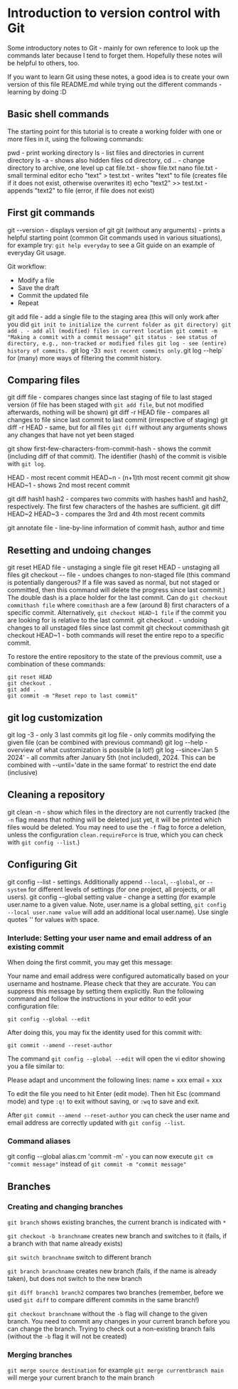 # Introduction to version control with Git

Some introductory notes to Git - mainly for own reference to look up the commands later because I tend to forget them. Hopefully these notes will be helpful to others, too.

If you want to learn Git using these notes, a good idea is to create your own version of this file README.md while trying out the different commands - learning by doing :D


## Basic shell commands

The starting point for this tutorial is to create a working folder with one or more files in it, using the following commands:

pwd - print working directory
ls - list files and directories in current directory
ls -a - shows also hidden files
cd directory, cd .. - change directory to archive, one level up
cat file.txt - show file.txt
nano file.txt - small terminal editor
echo "text" > test.txt - writes "text" to file (creates file if it does not exist, otherwise overwrites it)
echo "text2" >> test.txt - appends "text2" to file (error, if file does not exist)


## First git commands

git --version - displays version of git
git (without any arguments) - prints a helpful starting point (common Git commands used in various situations), for example try: `git help everyday` to see a Git guide on an example of everyday Git usage.

Git workflow: 

- Modify a file
- Save the draft
- Commit the updated file
- Repeat

git add file - add a single file to the staging area (this will only work after you did `git init to initialize the current folder as git directory)
git add . - add all (modified) files in current location
git commit -m "Making a commit with a commit message"
git status - see status of directory, e.g., non-tracked or modified files
git log - see (entire) history of commits. `git log -3` 3 most recent commits only. `git log --help` for (many) more ways of filtering the commit history.



## Comparing files

git diff file - compares changes since last staging of file to last staged version (if file has been staged with `git add file`, but not modified afterwards, nothing will be shown)
git diff -r HEAD file - compares all changes to file since last commit to last commit (irrespective of staging)
git diff -r HEAD - same, but for all files
`git diff` without any arguments shows any changes that have not yet been staged

git show first-few-characters-from-commit-hash - shows the commit (including diff of that commit). The identifier (hash) of the commit is visible with `git log`.

HEAD - most recent commit
HEAD~n - (n+1)th most recent commit
git show HEAD~1 - shows 2nd most recent commit

git diff hash1 hash2 - compares two commits with hashes hash1 and hash2, respectively. The first few characters of the hashes are sufficient.
git diff HEAD~2 HEAD~3 - compares the 3rd and 4th most recent commits

git annotate file - line-by-line information of commit hash, author and time


## Resetting and undoing changes

git reset HEAD file - unstaging a single file
git reset HEAD - unstaging all files
git checkout -- file - undoes changes to non-staged file (this command is potentially dangerous? If a file was saved as normal, but not staged or committed, then this command will delete the progress since last commit.) The double dash is a place holder for the last commit. Can do `git checkout commithash file` where `commithash` are a few (around 8) first characters of a specific commit. Alternatively, `git checkout HEAD~1 file` if the commit you are looking for is relative to the last commit.
git checkout . - undoing changes to all unstaged files since last commit
git checkout commithash
git checkout HEAD~1 - both commands will reset the entire repo to a specific commit.

To restore the entire repository to the state of the previous commit, use a combination of these commands:

    git reset HEAD
    git checkout .
    git add .
    git commit -m "Reset repo to last commit"


## git log customization

git log -3 - only 3 last commits
git log file - only commits modifying the given file (can be combined with previous command)
git log --help - overview of what customization is possible (a lot!)
git log --since='Jan 5 2024' - all commits after January 5th (not included), 2024. This can be combined with --until='date in the same format' to restrict the end date (inclusive)


## Cleaning a repository

git clean -n - show which files in the directory are not currently tracked (the `-n` flag means that nothing will be deleted just yet, it will be printed which files would be deleted. You may need to use the `-f` flag to force a deletion, unless the configuration `clean.requireForce` is true, which you can check with `git config --list`.)


## Configuring Git

git config --list - settings. Additionally append `--local`, `--global`, or `--system` for different levels of settings (for one project, all projects, or all users).
git config --global setting value - change a setting (for example user.name to a given value. Note, user.name is a global setting, `git config --local user.name value` will add an additional local user.name). Use single quotes '' for values with space.


### Interlude: Setting your user name and email address of an existing commit

When doing the first commit, you may get this message:

Your name and email address were configured automatically based
on your username and hostname. Please check that they are accurate.
You can suppress this message by setting them explicitly. Run the
following command and follow the instructions in your editor to edit
your configuration file:

    git config --global --edit

After doing this, you may fix the identity used for this commit with:

    git commit --amend --reset-author


The command `git config --global --edit` will open the vi editor showing you a file similar to:

 Please adapt and uncomment the following lines:
        name = xxx
        email = xxx

To edit the file you need to hit Enter (edit mode). Then hit Esc (command mode) and type `:q!` to exit without saving, or `:wq` to save and exit.

After `git commit --amend --reset-author` you can check the user name and email address are correctly updated with `git config --list`.


### Command aliases

git config --global alias.cm 'commit -m' - you can now execute `git cm "commit message"` instead of `git commit -m "commit message"`


## Branches

### Creating and changing branches

`git branch` shows existing branches, the current branch is indicated with `*`

`git checkout -b branchname` creates new branch and switches to it (fails, if a branch with that name already exists)

`git switch branchname` switch to different branch

`git branch branchname` creates new branch (fails, if the name is already taken), but does not switch to the new branch

`git diff branch1 branch2` compares two branches (remember, before we used `git diff` to compare different commits in the same branch!)

`git checkout branchname` without the `-b` flag will change to the given branch. You need to commit any changes in your current branch before you can change the branch. Trying to check out a non-existing branch fails (without the `-b` flag it will not be created)


### Merging branches

`git merge source destination` for example `git merge currentbranch main` will merge your current branch to the main branch













